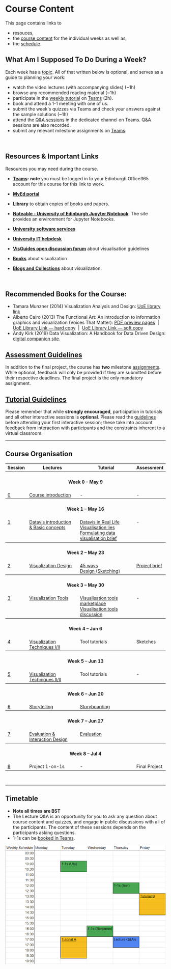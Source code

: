 
# Course Content 

This page contains links to 
* resouces, 
* the [course content](#course-organisation) for the individual weeks as well as, 
* the [schedule](#timetable). 

## What Am I Supposed To Do During a Week? 

Each week has a [topic](#course-organisation). All of that written below is optional, and serves as a guide to planning your work:

* watch the video lectures (with accompanying slides) (~1h)
* browse any recommended reading material (~1h)
* participate in the [weekly tutorial](#timetable) on [Teams](https://bit.ly/dv4p2022) (2h). <!-- There is a channel for each tutorial group A and B. Sessions are recorded (recordings will automatially appear in the channel); tutorial scripts are linked from the schedule. -->
* book and attend a 1-1 meeting with one of us. <!-- TODO - insert link? -->
* submit the week's quizzes via Teams and check your answers against the sample solutions (~1h)
* attend the [Q&A sessions](#timetable) in the dedicated channel on Teams. Q&A sessions are also recorded.
* submit any relevant milestone assignments on [Teams](https://bit.ly/dv4p2022).


<br />

## Resources & Important Links

Resources you may need during the course. 

* **[Teams](https://bit.ly/dv4p2022):** **note** you must be logged in to your Edinburgh Office365 account for this course for this link to work.   
<!-- * **[Book 1-on-1](https://datavisonline.youcanbook.me)**. The booking link will lapse from the end of each week's bookings, AND work again from Tues 14:00 when new bookings are available -->

* **[MyEd portal](https://www.myed.ed.ac.uk)**   
* **[Library](https://discovered.ed.ac.uk)** to obtain copies of books and papers. 

* **[Noteable - University of Edinburgh Jupyter Notebook](https://noteable.edina.ac.uk/launch)**. The site provides an environment for Jupyter Notebooks.  
* **[University software services](https://www.ed.ac.uk/information-services/computing/desktop-personal/software)**
* **[University IT helpdesk](https://www.ed.ac.uk/information-services/help-consultancy/contact-helpline)**

* **[VisGuides open discussion forum](https://visguides.org/)** about visualisation guidelines  
* **[Books](https://visualinteractivedata.github.io/res-books)** about visualization
* **[Blogs and Collections](https://visualinteractivedata.github.io/res-collections.html)** about visualization.
<br />

## Recommended Books for the Course: 

* Tamara Munzner (2014) Visualization Analysis and Design: [UoE library link](https://discovered.ed.ac.uk/permalink/f/1njkql8/44UOE_ALMA51246510430002466)
* Alberto Cairo (2013) The Functional Art: An introduction to information graphics and visualization (Voices That Matter): [PDF preview pages](https://ptgmedia.pearsoncmg.com/images/9780321834737/samplepages/0321834739.pdf) &nbsp;|&nbsp; [UoE Library Link &mdash; hard copy](https://discovered.ed.ac.uk/permalink/f/gfso8q/44UOE_ALMA21114830170002466) &nbsp;|&nbsp; [UoE Library Link &mdash; soft copy](https://discovered.ed.ac.uk/permalink/f/gfso8q/44UOE_ALMA51285758880002466)
* Andy Kirk (2019) Data Visualization: A Handbook for Data Driven Design: [digital companion site](http://book.visualisingdata.com).

## [Assessment Guidelines](assessment.md)

In addition to the final project, the course has **two** milestone [assignments](assessment.md). While optional, feedback will only be provided if they are submitted before their respective deadlines.
The final project is the only mandatory assignment.

## [Tutorial Guidelines](tutorials.md)

Please remember that while **strongly encouraged**, participation in tutorials and all other interactive sessions is **optional**. Please read the [guidelines](tutorials.md) before attending your first interactive session; these take into account feedback from interaction with participants and the constraints inherent to a virtual classroom. 

***


<a name = "course-organisation"></a>
## Course Organisation

<table>

  <tr>
    <th>Session</th>
    <th>Lectures</th>
    <th>Tutorial</th>
    <th>Assessment</th>
  </tr>

  <tr style = "vertical-align:top;">
    <th colspan = "4"><h4>Week 0 &ndash; May 9</h4></th>
  </tr>
  <tr style = "vertical-align:top;">
   <td><a href="session-0">0</a></td>
   <td><a href="session-0">Course introduction</a></td>
   <td>-</td>
   <td>-</td>
  </tr>

  <tr style = "vertical-align:top;">
    <th colspan = "4"><h4>Week 1 &ndash; May 16</h4></th>
  </tr>
  <tr style = "vertical-align:top;">
   <td><a href="session-1">1</a></td>
   <td>
      <a href="session-1#lecture">Datavis introduction<br> &amp; Basic concepts</a>
    </td>
    <td>
      <a href="session-1#tutorial-real-life">Datavis in Real Life</a><br/>
      <a href="session-1#tutorial-vis_lies">Visualisation lies</a><br/>
      <a href="session-1-2#tutorial-project_brief">Formulating data visualisation brief</a><br/>
    </td>
    <td>-</td>
  </tr>
 
  <tr style = "vertical-align:top;">
    <th colspan = "4"><h4>Week 2 &ndash; May 23</h4></th>
  </tr><tr style = "vertical-align:top;">
   <td><a href="session-2">2</a></td>
   <td>
      <a href="session-2#lecture">Visualization Design</a><br/>
    </td><td>
      <a href="session-2#tutorial-fortyfive-ways">45 ways</a><br/>
      <a href="session-2#tutorial-design-sketching">Design (Sketching)</a><br/>
    </td><td>
      <a href="session-2#assignment">Project brief</a>
    </td>
  </tr>
 
  <tr style = "vertical-align:top;">
     <th colspan = "4"><h4>Week 3 &ndash; May 30</h4></th>
  </tr><tr style = "vertical-align:top;">
   <td><a href="session-3">3</a></td>
    <td>
       <a href="session-3#lecture">Visualization Tools</a><br/>
    </td><td>
      <a href="session-3#tutorial-tool-marketplace">Visualisation tools marketplace</a><br/>
      <a href="session-3#tutorial-tools-discussion">Visualisation tools discussion</a><br/>
    </td><td>
     -
    </td>
  </tr>
  
  <tr style = "vertical-align:top;">
    <th colspan = "4"><h4>Week 4 &ndash; Jun 6</h4></th>
  </tr><tr style = "vertical-align:top;">
    <td><a href="session-4">4</a></td>
    <td style = "vertical-align:top;">
      <a href="session-4#lecture">Visualization Techniques I/II</a><br/>
    </td><td>
      Tool tutorials
    </td><td>
      Sketches
    </td>
  </tr>
  
  <tr style = "vertical-align:top;">
    <th colspan = "4"><h4>Week 5 &ndash; Jun 13</h4></th>
  </tr><tr style = "vertical-align:top;">
    <td><a href="session-5">5</a></td>
    <td style = "vertical-align:top;">
      <a href="session-5#lecture">Visualization Techniques II/II</a><br/>
    </td><td>
      Tool tutorials
    </td><td>
      -
    </td>
  </tr>
  
  <tr style = "vertical-align:top;">
    <th colspan = "4"><h4>Week 6 &ndash; Jun 20</h4></th>
  </tr><tr style = "vertical-align:top;">
    <td><a href="session-6">6</a></td>
    <td style = "vertical-align:top;">
      <a href="session-6#lecture">Storytelling</a>
    </td><td>
      <a href="session-6#design-data-comics">Storyboarding</a>
    </td><td>
    </td>
  </tr>
  
  <tr style = "vertical-align:top;">
    <th colspan = "4"><h4>Week 7 &ndash; Jun 27</h4></th>
  </tr><tr style = "vertical-align:top;">
    <td><a href="session-7">7</a></td>
    <td style = "vertical-align:top;">
      <a href="session-7#lecture">Evaluation &amp; Interaction Design</a>
    </td><td>
       <a href="session-7#tutorial-programming_clinic">Evaluation</a>
    </td><td>
    </td>
  </tr>
  
  <tr style = "vertical-align:top;">
    <th colspan = "4"><h4>Week 8 &ndash; Jul 4</h4></th>
  </tr><tr style = "vertical-align:top;">
    <td><a href="session-8">8</a></td>
    <td style = "vertical-align:top;">
      Project 1-on-1s
    </td>
    <td>-</td>
    <td>Final Project</td>
  </tr>
  
</table>


<p>&nbsp;</p>

***

<a name = "timetable"></a>
## Timetable

* __Note all times are BST__
* The Lecture Q&A is an opportunity for you to ask any question about course content and quizzes, and engage in public discussions with all of the participants. The content of these sessions depends on the participants asking questions.
* 1-1s can be [booked in Teams](https://teams.microsoft.com/l/channel/19%3AOIRJwBBQHoGVsHuc3GveG-GaMvHyiNQMHVSoshtsaW01%40thread.tacv2/tab%3A%3Ac854bf64-e00b-449a-b79b-6ed2eda4abf4?groupId=e9b0f008-fac6-4d08-8921-72e502acb356&tenantId=2e9f06b0-1669-4589-8789-10a06934dc61).

![Timetable](files/timetable.png "Timetable")


